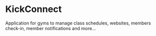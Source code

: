 # KickConnect
Application for gyms to manage class schedules, websites, members check-in, member notifications and more...
